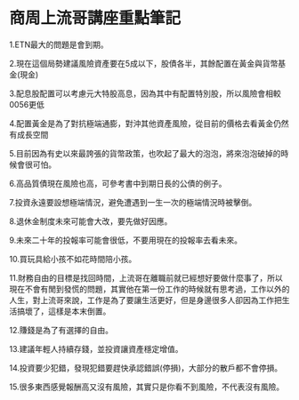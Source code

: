 # 商周上流哥講座重點筆記


1.ETN最大的問題是會到期。

2.現在這個局勢建議風險資產要在5成以下，股債各半，其餘配置在黃金與貨幣基金(現金)

3.配息股配置可以考慮元大特股高息，因為其中有配置特別股，所以風險會相較0056更低

4.配置黃金是為了對抗極端通膨，對沖其他資產風險，從目前的價格去看黃金仍然有成長空間

5.目前因為有史以來最誇張的貨幣政策，也吹起了最大的泡泡，將來泡泡破掉的時候會很可怕。

6.高品質債現在風險也高，可參考書中到期日長的公債的例子。

7.投資永遠要設想極端情況，避免遭遇到一生一次的極端情況時被擊倒。

8.退休金制度未來可能會大改，要先做好因應。

9.未來二十年的投報率可能會很低，不要用現在的投報率去看未來。

10.買玩具給小孩不如花時間陪小孩。

11.財務自由的目標是找回時間，上流哥在離職前就已經想好要做什麼事了，所以現在不會有閒到發慌的問題，其實他在第一份工作的時候就有思考過，工作以外的人生，對上流哥來說，工作是為了要讓生活更好，但是身邊很多人卻因為工作把生活搞壞了，這樣是本末倒置。

12.賺錢是為了有選擇的自由。

13.建議年輕人持續存錢，並投資讓資產穩定增值。

14.投資要少犯錯，發現犯錯要趕快承認錯誤(停損)，大部分的散戶都不會停損。

15.很多東西感覺報酬高又沒有風險，其實只是你看不到風險，不代表沒有風險。